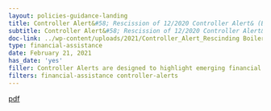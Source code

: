 ```yaml
---
layout: policies-guidance-landing
title: Controller Alert&#58; Rescission of 12/2020 Controller Alert& (Boilerplate Language for Federal Financial Assistance Notices  of Funding Opportunity and General Terms and Conditions)
subtitle: Controller Alert&#58; Rescission of 12/2020 Controller Alert& (Boilerplate Language for Federal Financial Assistance...
doc-link: ../wp-content/uploads/2021/Controller_Alert_Rescinding Boilerplate Language_Clean.pdf
type: financial-assistance
date: February 21, 2021
has_date: 'yes'
filler: Controller Alerts are designed to highlight emerging financial management issues that may require agency attention or action. These Alerts are intended to inform the Chief Financial Officer (CFO) community of key issues
filters: financial-assistance controller-alerts
---
```


<a href="{{ site.baseurl }}/wp-content/uploads/2021/Controller_Alert_Rescinding Boilerplate Language_Clean.pdf">pdf</a>